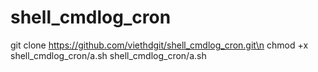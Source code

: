 # shell_cmdlog_cron

git clone https://github.com/viethdgit/shell_cmdlog_cron.git\n
chmod +x shell_cmdlog_cron/a.sh
shell_cmdlog_cron/a.sh
